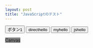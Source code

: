 ```yaml
---
layout: post
title: "JavaScriptのテスト"
---
```

<script src="/minimatest/assets/js/hello.js"></script>
<button type="button" onclick="rect();">ボタン1</button>
<button type="button" onclick="alert('Hello');">directhello</button>
<button type="button" onclick="hello2();">myhello</button>
<button type="button" onclick="js_hello();">jshello</button>

<canvas id="main_canvas" width="500" height="500" style="background-color:gray;">Canvas</canvas>



<script>
  // <!--
function hello2() {
alert("Hello");
};
  // -->
</script>

<script>
  // <!--
function rect() {
alert("no");
let canvas = getElementById("main_canvas");
let context = canvas.getContext('2d');
context.fillRect(0,0,100,100);
};
  // -->
</script>
